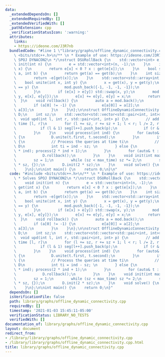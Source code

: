 ```yaml
---
data:
  _extendedDependsOn: []
  _extendedRequiredBy: []
  _extendedVerifiedWith: []
  _pathExtension: cpp
  _verificationStatusIcon: ':warning:'
  attributes:
    links:
    - https://ideone.com/J3R7nb
  bundledCode: "#line 1 \"library/graphs/offline_dynamic_connectivity.cpp\"\n#include\
    \ <bits/stdc++.h>\n/** \n * Example of use: https://ideone.com/J3R7nb\n * Solves\
    \ SPOJ DYNACON2\n */\nstruct DSURollBack {\n    std::vector<int> e;\n    void\
    \ init(int n) {\n        e = std::vector<int>(n, -1);\n    }\n    int get(int\
    \ x) {\n        return e[x] < 0 ? x : get(e[x]);\n    }\n    bool same_set(int\
    \ a, int b) {\n        return get(a) == get(b);\n    }\n    int size(int x) {\n\
    \        return -e[get(x)];\n    }\n    std::vector<std::array<int, 4>> mod;\n\
    \    bool unite(int x, int y) {\n        x = get(x), y = get(y);\n        if (x\
    \ == y) {\n            mod.push_back({-1, -1, -1, -1});\n            return 0;\n\
    \        }\n        if (e[x] > e[y]) std::swap(x, y);\n        mod.push_back({x,\
    \ y, e[x], e[y]});\n        e[x] += e[y], e[y] = x;\n        return true;\n  \
    \  }\n    void rollback() {\n        auto a = mod.back();\n        mod.pop_back();\n\
    \        if (a[0] != -1) {\n            e[a[0]] = a[2];\n            e[a[1]] =\
    \ a[3];\n        }\n    }\n};\n\nstruct OfflineDynamicConnectivity {\n    DSURollBack\
    \ D;\n    int sz;\n    std::vector<std::vector<std::pair<int, int>>> seg;\n  \
    \  void upd(int l, int r, std::pair<int, int> p) {\n        // add edge p from\
    \ time [l, r]\n        for (l += sz, r += sz + 1; l < r; l /= 2, r /= 2) {\n \
    \           if (l & 1) seg[l++].push_back(p);\n            if (r & 1) seg[--r].push_back(p);\n\
    \        }\n    }\n    void process(int ind) {\n        for (auto& t : seg[ind])\
    \ {\n            D.unite(t.first, t.second);\n        }\n        if (ind >= sz)\
    \ {\n            // Process the queries at time ti\n            // Do stuff with\
    \ D\n            int ti = ind - sz; \n        } else {\n            process(2\
    \ * ind); process(2 * ind + 1);\n        }\n        for (auto& t : seg[ind]) {\n\
    \            D.rollback();\n        }\n    }\n    void init(int max_time) {\n\
    \        sz = 1;\n        while (sz < max_time) sz *= 2;\n        seg.assign(2\
    \ * sz, {});\n        D.init(2 * sz);\n    }\n    void solve() {\n        process(1);\n\
    \    }\n};\n\nint main() {\n    return 0;\n}\n"
  code: "#include <bits/stdc++.h>\n/** \n * Example of use: https://ideone.com/J3R7nb\n\
    \ * Solves SPOJ DYNACON2\n */\nstruct DSURollBack {\n    std::vector<int> e;\n\
    \    void init(int n) {\n        e = std::vector<int>(n, -1);\n    }\n    int\
    \ get(int x) {\n        return e[x] < 0 ? x : get(e[x]);\n    }\n    bool same_set(int\
    \ a, int b) {\n        return get(a) == get(b);\n    }\n    int size(int x) {\n\
    \        return -e[get(x)];\n    }\n    std::vector<std::array<int, 4>> mod;\n\
    \    bool unite(int x, int y) {\n        x = get(x), y = get(y);\n        if (x\
    \ == y) {\n            mod.push_back({-1, -1, -1, -1});\n            return 0;\n\
    \        }\n        if (e[x] > e[y]) std::swap(x, y);\n        mod.push_back({x,\
    \ y, e[x], e[y]});\n        e[x] += e[y], e[y] = x;\n        return true;\n  \
    \  }\n    void rollback() {\n        auto a = mod.back();\n        mod.pop_back();\n\
    \        if (a[0] != -1) {\n            e[a[0]] = a[2];\n            e[a[1]] =\
    \ a[3];\n        }\n    }\n};\n\nstruct OfflineDynamicConnectivity {\n    DSURollBack\
    \ D;\n    int sz;\n    std::vector<std::vector<std::pair<int, int>>> seg;\n  \
    \  void upd(int l, int r, std::pair<int, int> p) {\n        // add edge p from\
    \ time [l, r]\n        for (l += sz, r += sz + 1; l < r; l /= 2, r /= 2) {\n \
    \           if (l & 1) seg[l++].push_back(p);\n            if (r & 1) seg[--r].push_back(p);\n\
    \        }\n    }\n    void process(int ind) {\n        for (auto& t : seg[ind])\
    \ {\n            D.unite(t.first, t.second);\n        }\n        if (ind >= sz)\
    \ {\n            // Process the queries at time ti\n            // Do stuff with\
    \ D\n            int ti = ind - sz; \n        } else {\n            process(2\
    \ * ind); process(2 * ind + 1);\n        }\n        for (auto& t : seg[ind]) {\n\
    \            D.rollback();\n        }\n    }\n    void init(int max_time) {\n\
    \        sz = 1;\n        while (sz < max_time) sz *= 2;\n        seg.assign(2\
    \ * sz, {});\n        D.init(2 * sz);\n    }\n    void solve() {\n        process(1);\n\
    \    }\n};\n\nint main() {\n    return 0;\n}"
  dependsOn: []
  isVerificationFile: false
  path: library/graphs/offline_dynamic_connectivity.cpp
  requiredBy: []
  timestamp: '2021-01-03 15:45:11-05:00'
  verificationStatus: LIBRARY_NO_TESTS
  verifiedWith: []
documentation_of: library/graphs/offline_dynamic_connectivity.cpp
layout: document
redirect_from:
- /library/library/graphs/offline_dynamic_connectivity.cpp
- /library/library/graphs/offline_dynamic_connectivity.cpp.html
title: library/graphs/offline_dynamic_connectivity.cpp
---
```


